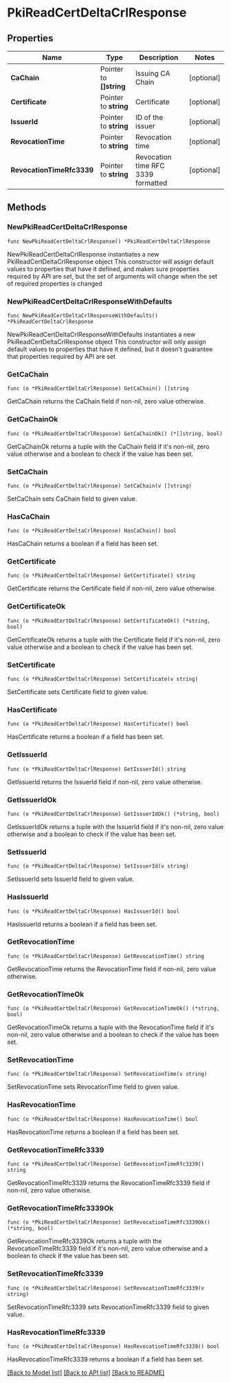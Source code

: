 # PkiReadCertDeltaCrlResponse


## Properties

Name | Type | Description | Notes
------------ | ------------- | ------------- | -------------
**CaChain** | Pointer to **[]string** | Issuing CA Chain | [optional] 
**Certificate** | Pointer to **string** | Certificate | [optional] 
**IssuerId** | Pointer to **string** | ID of the issuer | [optional] 
**RevocationTime** | Pointer to **string** | Revocation time | [optional] 
**RevocationTimeRfc3339** | Pointer to **string** | Revocation time RFC 3339 formatted | [optional] 



## Methods


### NewPkiReadCertDeltaCrlResponse

`func NewPkiReadCertDeltaCrlResponse() *PkiReadCertDeltaCrlResponse`

NewPkiReadCertDeltaCrlResponse instantiates a new PkiReadCertDeltaCrlResponse object
This constructor will assign default values to properties that have it defined,
and makes sure properties required by API are set, but the set of arguments
will change when the set of required properties is changed

### NewPkiReadCertDeltaCrlResponseWithDefaults

`func NewPkiReadCertDeltaCrlResponseWithDefaults() *PkiReadCertDeltaCrlResponse`

NewPkiReadCertDeltaCrlResponseWithDefaults instantiates a new PkiReadCertDeltaCrlResponse object
This constructor will only assign default values to properties that have it defined,
but it doesn't guarantee that properties required by API are set


### GetCaChain

`func (o *PkiReadCertDeltaCrlResponse) GetCaChain() []string`

GetCaChain returns the CaChain field if non-nil, zero value otherwise.

### GetCaChainOk

`func (o *PkiReadCertDeltaCrlResponse) GetCaChainOk() (*[]string, bool)`

GetCaChainOk returns a tuple with the CaChain field if it's non-nil, zero value otherwise
and a boolean to check if the value has been set.

### SetCaChain

`func (o *PkiReadCertDeltaCrlResponse) SetCaChain(v []string)`

SetCaChain sets CaChain field to given value.


### HasCaChain

`func (o *PkiReadCertDeltaCrlResponse) HasCaChain() bool`

HasCaChain returns a boolean if a field has been set.




### GetCertificate

`func (o *PkiReadCertDeltaCrlResponse) GetCertificate() string`

GetCertificate returns the Certificate field if non-nil, zero value otherwise.

### GetCertificateOk

`func (o *PkiReadCertDeltaCrlResponse) GetCertificateOk() (*string, bool)`

GetCertificateOk returns a tuple with the Certificate field if it's non-nil, zero value otherwise
and a boolean to check if the value has been set.

### SetCertificate

`func (o *PkiReadCertDeltaCrlResponse) SetCertificate(v string)`

SetCertificate sets Certificate field to given value.


### HasCertificate

`func (o *PkiReadCertDeltaCrlResponse) HasCertificate() bool`

HasCertificate returns a boolean if a field has been set.




### GetIssuerId

`func (o *PkiReadCertDeltaCrlResponse) GetIssuerId() string`

GetIssuerId returns the IssuerId field if non-nil, zero value otherwise.

### GetIssuerIdOk

`func (o *PkiReadCertDeltaCrlResponse) GetIssuerIdOk() (*string, bool)`

GetIssuerIdOk returns a tuple with the IssuerId field if it's non-nil, zero value otherwise
and a boolean to check if the value has been set.

### SetIssuerId

`func (o *PkiReadCertDeltaCrlResponse) SetIssuerId(v string)`

SetIssuerId sets IssuerId field to given value.


### HasIssuerId

`func (o *PkiReadCertDeltaCrlResponse) HasIssuerId() bool`

HasIssuerId returns a boolean if a field has been set.




### GetRevocationTime

`func (o *PkiReadCertDeltaCrlResponse) GetRevocationTime() string`

GetRevocationTime returns the RevocationTime field if non-nil, zero value otherwise.

### GetRevocationTimeOk

`func (o *PkiReadCertDeltaCrlResponse) GetRevocationTimeOk() (*string, bool)`

GetRevocationTimeOk returns a tuple with the RevocationTime field if it's non-nil, zero value otherwise
and a boolean to check if the value has been set.

### SetRevocationTime

`func (o *PkiReadCertDeltaCrlResponse) SetRevocationTime(v string)`

SetRevocationTime sets RevocationTime field to given value.


### HasRevocationTime

`func (o *PkiReadCertDeltaCrlResponse) HasRevocationTime() bool`

HasRevocationTime returns a boolean if a field has been set.




### GetRevocationTimeRfc3339

`func (o *PkiReadCertDeltaCrlResponse) GetRevocationTimeRfc3339() string`

GetRevocationTimeRfc3339 returns the RevocationTimeRfc3339 field if non-nil, zero value otherwise.

### GetRevocationTimeRfc3339Ok

`func (o *PkiReadCertDeltaCrlResponse) GetRevocationTimeRfc3339Ok() (*string, bool)`

GetRevocationTimeRfc3339Ok returns a tuple with the RevocationTimeRfc3339 field if it's non-nil, zero value otherwise
and a boolean to check if the value has been set.

### SetRevocationTimeRfc3339

`func (o *PkiReadCertDeltaCrlResponse) SetRevocationTimeRfc3339(v string)`

SetRevocationTimeRfc3339 sets RevocationTimeRfc3339 field to given value.


### HasRevocationTimeRfc3339

`func (o *PkiReadCertDeltaCrlResponse) HasRevocationTimeRfc3339() bool`

HasRevocationTimeRfc3339 returns a boolean if a field has been set.









[[Back to Model list]](../README.md#documentation-for-models) [[Back to API list]](../README.md#documentation-for-api-endpoints) [[Back to README]](../README.md)


